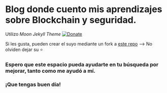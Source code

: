 # Blog donde cuento mis aprendizajes sobre Blockchain y seguridad.

Utilizo *Moon Jekyll Theme* [![Donate](https://img.shields.io/badge/paypal-donate-blue.svg)](https://www.paypal.me/taylantatli/0usd)

Si les gusta, pueden crear el suyo mediante un fork a [este repo](https://github.com/TaylanTatli/Moon) --> No olviden dejar su ⭐

### Espero que este espacio pueda ayudarte en tu búsqueda por mejorar, tanto como me ayudó a mí.

### ¡Que tengas buen día!
